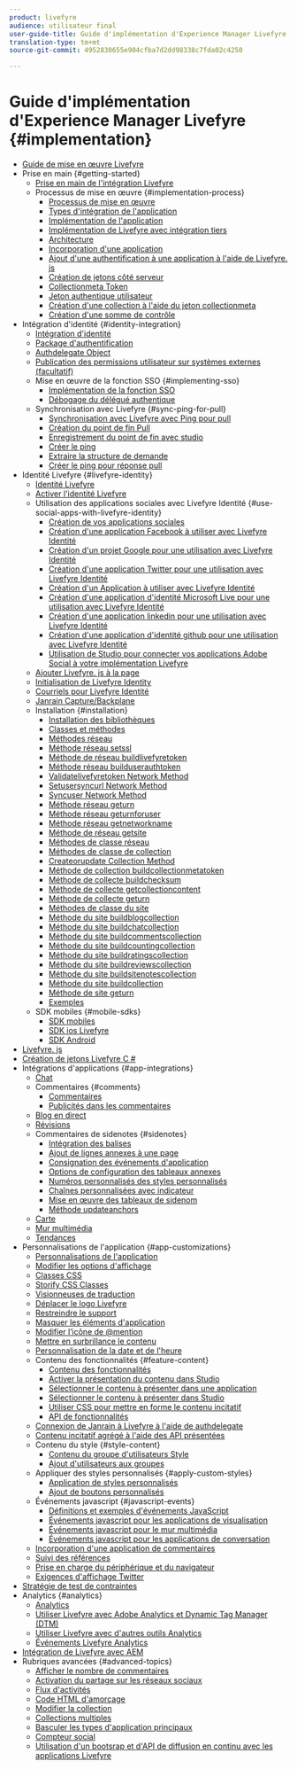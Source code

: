 ```yaml
---
product: livefyre
audience: utilisateur final
user-guide-title: Guide d'implémentation d'Experience Manager Livefyre
translation-type: tm+mt
source-git-commit: 4952830655e904cfba7d2dd98338c7fda02c4250

---
```



# Guide d&#39;implémentation d&#39;Experience Manager Livefyre {#implementation}

+ [Guide de mise en œuvre Livefyre](home.md)
+ Prise en main {#getting-started}
   + [Prise en main de l&#39;intégration Livefyre](c-getting-started/c-getting-started.md)
   + Processus de mise en œuvre {#implementation-process}
      + [Processus de mise en œuvre](c-getting-started/c-implementation-process/c-implementation-process.md)
      + [Types d&#39;intégration de l&#39;application](c-getting-started/c-implementation-process/c-app-integration-types.md)
      + [Implémentation de l&#39;application](c-getting-started/designer-app-implementation.md)
      + [Implémentation de Livefyre avec intégration tiers](c-app-integrations/implement-livefyre-3rd-party.md)
      + [Architecture](c-getting-started/c-implementation-process/c-architecture.md)
      + [Incorporation d&#39;une application](c-getting-started/c-implementation-process/c-using-livefyre.js-to-create-customize-and-use-apps-on-your-site.md)
      + [Ajout d&#39;une authentification à une application à l&#39;aide de Livefyre. js](c-getting-started/c-implementation-process/c-add-authetication-to-an-app-using-livefyre.js.md)
      + [Création de jetons côté serveur](c-getting-started/c-implementation-process/c-build-server-side-tokens.md)
      + [Collectionmeta Token](c-getting-started/c-implementation-process/c-collectionmeta-tokent.md)
      + [Jeton authentique utilisateur](c-getting-started/c-implementation-process/c-user-auth-token.md)
      + [Création d&#39;une collection à l&#39;aide du jeton collectionmeta](t-create-a-collectionmeta-token.md)
      + [Création d&#39;une somme de contrôle](c-creating-a-checksum.md)
+ Intégration d&#39;identité {#identity-integration}
   + [Intégration d&#39;identité](t-about-identity-integration/t-about-identity-integration.md)
   + [Package d&#39;authentification](t-about-identity-integration/c-authorization-package.md)
   + [Authdelegate Object](t-about-identity-integration/c-building-an-auth-delegate.md)
   + [Publication des permissions utilisateur sur systèmes externes (facultatif)](t-about-identity-integration/c-posting-user-permissions-to-external-systems.md)
   + Mise en œuvre de la fonction SSO {#implementing-sso}
      + [Implémentation de la fonction SSO](t-about-identity-integration/c-implementing-sso/c-implementing-sso.md)
      + [Débogage du délégué authentique](t-about-identity-integration/c-implementing-sso/c-debugging-auth.md)
   + Synchronisation avec Livefyre {#sync-ping-for-pull}
      + [Synchronisation avec Livefyre avec Ping pour pull](t-about-identity-integration/t-sync-with-livefyre-using-ping-for-pull/t-sync-with-livefyre-using-ping-for-pull.md)
      + [Création du point de fin Pull](t-about-identity-integration/t-sync-with-livefyre-using-ping-for-pull/t-build-the-pull-endpoint.md)
      + [Enregistrement du point de fin avec studio](t-about-identity-integration/t-sync-with-livefyre-using-ping-for-pull/c-register-the-endpoint-with-studio.md)
      + [Créer le ping](t-about-identity-integration/t-sync-with-livefyre-using-ping-for-pull/t-build-the-ping.md)
      + [Extraire la structure de demande](t-about-identity-integration/t-sync-with-livefyre-using-ping-for-pull/t-pull-request-structure.md)
      + [Créer le ping pour réponse pull](t-about-identity-integration/t-sync-with-livefyre-using-ping-for-pull/c-build-the-ping-for-pull-response.md)
+ Identité Livefyre {#livefyre-identity}
   + [Identité Livefyre](c-livefyre-identity-comp/c-livefyre-identity-comp.md)
   + [Activer l&#39;identité Livefyre](c-livefyre-identity-comp/t-enable-livefyre-identity.md)
   + Utilisation des applications sociales avec Livefyre Identité {#use-social-apps-with-livefyre-identity}
      + [Création de vos applications sociales](c-livefyre-identity-comp/t-create-your-social-apps.md)
      + [Création d&#39;une application Facebook à utiliser avec Livefyre Identité](c-livefyre-identity-comp/t-create-a-facebook-app-for-use-with-livefyre-identity.md)
      + [Création d&#39;un projet Google pour une utilisation avec Livefyre Identité](c-livefyre-identity-comp/t-create-a-google-project-for-use-with-livefyre-identity.md)
      + [Création d&#39;une application Twitter pour une utilisation avec Livefyre Identité](c-livefyre-identity-comp/t-create-a-twitter-app-for-use-with-livefyre-identity.md)
      + [Création d&#39;un Application à utiliser avec Livefyre Identité](c-livefyre-identity-comp/t-create-a-yahoo-app-for-use-with-livefyre-identity.md)
      + [Création d&#39;une application d&#39;identité Microsoft Live pour une utilisation avec Livefyre Identité](c-livefyre-identity-comp/t-create-a-microsoft-live-id-app-for-use-with-livefyre-identity.md)
      + [Création d&#39;une application linkedin pour une utilisation avec Livefyre Identité](c-livefyre-identity-comp/t-create-a-linkedin-app-for-use-with-livefyre-identity.md)
      + [Création d&#39;une application d&#39;identité github pour une utilisation avec Livefyre Identité](c-livefyre-identity-comp/c-create-a-github-identity.md)
      + [Utilisation de Studio pour connecter vos applications Adobe Social à votre implémentation Livefyre](c-livefyre-identity-comp/t-using-studio-to-connect-your-social-apps-to-your-livefyre-implementation.md)
   + [Ajouter Livefyre. js à la page](c-livefyre-identity-comp/t-add-livefyre.js-to-the-page.md)
   + [Initialisation de Livefyre Identity](c-livefyre-identity-comp/t-initialize-livefyre-identity.md)
   + [Courriels pour Livefyre Identité](c-livefyre-identity-comp/c-emails-for-livefyre-identity.md)
   + [Janrain Capture/Backplane](c-livefyre-identity-comp/c-janrain-capture-backplane-comp.md)
   + Installation {#installation}
      + [Installation des bibliothèques](c-installing-libraries/c-installing-libraries.md)
      + [Classes et méthodes](c-installing-libraries/c-methods-livefyre.md)
      + [Méthodes réseau](c-installing-libraries/c-network-methods.md)
      + [Méthode réseau setssl](c-installing-libraries/r-setssl-method.md)
      + [Méthode de réseau buildlivefyretoken](c-installing-libraries/r-buildlivefyretoken-method.md)
      + [Méthode réseau builduserauthtoken](c-installing-libraries/r-builduserauthtoken-method.md)
      + [Validatelivefyretoken Network Method](c-installing-libraries/c-validatelivefyretoken-network-method.md)
      + [Setusersyncurl Network Method](c-installing-libraries/r-setusersyncurl-method.md)
      + [Syncuser Network Method](c-installing-libraries/r-syncuser-method.md)
      + [Méthode réseau geturn](c-installing-libraries/r-geturn-method.md)
      + [Méthode réseau geturnforuser](c-installing-libraries/r-geturnforuser-method.md)
      + [Méthode réseau getnetworkname](c-installing-libraries/r-getnetworkname-method.md)
      + [Méthode de réseau getsite](c-installing-libraries/r-getsite-method.md)
      + [Méthodes de classe réseau](c-installing-libraries/c-network-class-methods.md)
      + [Méthodes de classe de collection](c-installing-libraries/c-collection-methods.md)
      + [Createorupdate Collection Method](c-installing-libraries/r-createorupdate-collection-method.md)
      + [Méthode de collection buildcollectionmetatoken](c-installing-libraries/r-buildcollectionmetatoken-collection-method.md)
      + [Méthode de collecte buildchecksum](c-installing-libraries/r-buildchecksum-collection-method.md)
      + [Méthode de collecte getcollectioncontent](c-installing-libraries/t-getcollectioncontent-collection-method.md)
      + [Méthode de collecte geturn](c-installing-libraries/r-geturn-collection-method.md)
      + [Méthodes de classe du site](c-installing-libraries/c-site-methods.md)
      + [Méthode du site buildblogcollection](c-installing-libraries/r-buildblogcollection-site-method.md)
      + [Méthode du site buildchatcollection](c-installing-libraries/r-buildchatcollection-site-method.md)
      + [Méthode du site buildcommentscollection](c-installing-libraries/r-buildcommentscollection-site-method.md)
      + [Méthode du site buildcountingcollection](c-installing-libraries/r-buildcountingcollection-site-method.md)
      + [Méthode du site buildratingscollection](c-installing-libraries/r-buildratingscollection-site-method.md)
      + [Méthode du site buildreviewscollection](c-installing-libraries/r-buildreviewscollection-site-method.md)
      + [Méthode du site buildsitenotescollection](c-installing-libraries/r-buildsitenotescollection-site-method.md)
      + [Méthode du site buildcollection](c-installing-libraries/r-buildcollection-site-method.md)
      + [Méthode de site geturn](c-installing-libraries/r-geturn-site-method.md)
      + [Exemples](c-installing-libraries/c-libraries-examples.md)
   + SDK mobiles {#mobile-sdks}
      + [SDK mobiles](c-mobile-sdks/c-mobile-sdks.md)
      + [SDK ios Livefyre](c-mobile-sdks/c-livefyre-ios-sdk.md)
      + [SDK Android](c-mobile-sdks/c-android-sdk.md)
+ [Livefyre. js](c-livefyre.js.md)
+ [Création de jetons Livefyre C #](c-creating-livefyre-tokens-c-.md)
+ Intégrations d&#39;applications {#app-integrations}
   + [Chat](c-app-integrations/c-app-integratios-chat.md)
   + Commentaires {#comments}
      + [Commentaires](c-app-integrations/c-comments-integration/c-comments-integration.md)
      + [Publicités dans les commentaires](c-app-integrations/c-comments-integration/c-ads-in-comments-integration.md)
   + [Blog en direct](c-app-integrations/c-live-blog-integration.md)
   + [Révisions](c-app-integrations/c-reviews-integration.md)
   + Commentaires de sidenotes {#sidenotes}
      + [Intégration des balises](c-app-integrations/c-sidenotes-integration/r-sidenotes-integration.md)
      + [Ajout de lignes annexes à une page](c-app-integrations/c-sidenotes-integration/r-adding-sidenotes-to-a-page.md)
      + [Consignation des événements d&#39;application](c-app-integrations/c-sidenotes-integration/r-app-events.md)
      + [Options de configuration des tableaux annexes](c-app-integrations/c-sidenotes-integration/r-configuration-options.md)
      + [Numéros personnalisés des styles personnalisés](c-app-integrations/c-sidenotes-integration/r-custom-styles.md)
      + [Chaînes personnalisées avec indicateur](c-app-integrations/c-sidenotes-integration/r-custom-strings.md)
      + [Mise en œuvre des tableaux de sidenom](c-app-integrations/c-sidenotes-integration/r-sidenotes-implementation.md)
      + [Méthode updateanchors](c-app-integrations/c-sidenotes-integration/update-anchors-method.md)
   + [Carte](c-app-integrations/c-map-integration.md)
   + [Mur multimédia](c-app-integrations/c-media-wall-integration.md)
   + [Tendances](c-app-integrations/c-trending-integration.md)
+ Personnalisations de l&#39;application {#app-customizations}
   + [Personnalisations de l&#39;application](c-app-customizations/c-app-customizations.md)
   + [Modifier les options d&#39;affichage](c-app-customizations/c-change-display-options.md)
   + [Classes CSS](c-app-customizations/c-css-classes.md)
   + [Storify CSS Classes](c-app-customizations/c-storify-css-classes.md)
   + [Visionneuses de traduction](c-app-customizations/c-translation-sets.md)
   + [Déplacer le logo Livefyre](c-app-customizations/c-move-the-livefyre-logo.md)
   + [Restreindre le support](c-app-customizations/c-restrict-media.md)
   + [Masquer les éléments d&#39;application](c-app-customizations/c-hide-app-elements.md)
   + [Modifier l’icône de @mention](c-app-customizations/c-change-mention-icon.md)
   + [Mettre en surbrillance le contenu](c-app-customizations/c-highlight-content.md)
   + [Personnalisation de la date et de l&#39;heure](c-app-customizations/c-date-time-stamp.md)
   + Contenu des fonctionnalités {#feature-content}
      + [Contenu des fonctionnalités](c-app-customizations/t-feature-content.md)
      + [Activer la présentation du contenu dans Studio](c-app-customizations/t-enable-featuring-content-in-studio.md)
      + [Sélectionner le contenu à présenter dans une application](c-app-customizations/t-select-content-to-feature.md)
      + [Sélectionner le contenu à présenter dans Studio](c-app-customizations/t-select-content-to-feature-from-studio.md)
      + [Utiliser CSS pour mettre en forme le contenu incitatif](c-app-customizations/c-use-css-to-style-featured-content.md)
      + [API de fonctionnalités](c-app-customizations/c-feature-apis.md)
   + [Connexion de Janrain à Livefyre à l&#39;aide de authdelegate](c-app-customizations/c-connecting-janrain-to-livefyre-using-authdelegate.md)
   + [Contenu incitatif agrégé à l&#39;aide des API présentées](c-app-customizations/c-aggregated-featured-content-using-the-featured-apis.md)
   + Contenu du style {#style-content}
      + [Contenu du groupe d&#39;utilisateurs Style](c-app-customizations/c-style-user-group-content.md)
      + [Ajout d&#39;utilisateurs aux groupes](c-app-customizations/c-adding-users-to-groups.md)
   + Appliquer des styles personnalisés {#apply-custom-styles}
      + [Application de styles personnalisés](c-app-customizations/c-applying-custom-styles-.md)
      + [Ajout de boutons personnalisés](c-app-customizations/t-add-custom-buttons.md)
   + Événements javascript {#javascript-events}
      + [Définitions et exemples d&#39;événements JavaScript](c-app-customizations/c-javascript-events.md)
      + [Événements javascript pour les applications de visualisation](c-app-customizations/c-javascript-events-for-visualization-apps.md)
      + [Événements javascript pour le mur multimédia](c-app-customizations/c-javascript-events-media-wall.md)
      + [Événements javascript pour les applications de conversation](c-app-customizations/c-javascript-events-for-conversation-apps.md)
   + [Incorporation d&#39;une application de commentaires](c-app-customizations/c-embed-a-comments-app.md)
   + [Suivi des références](c-app-customizations/c-referral-tracking.md)
   + [Prise en charge du périphérique et du navigateur](c-app-customizations/c-device-and-browser-support.md)
   + [Exigences d&#39;affichage Twitter](c-app-customizations/c-twitter-display-requirements.md)
+ [Stratégie de test de contraintes](c-stress-test-policy.md)
+ Analytics {#analytics}
   + [Analytics](livefyre-analytics/livefyre-analytics.md)
   + [Utiliser Livefyre avec Adobe Analytics et Dynamic Tag Manager (DTM)](livefyre-analytics/c-use-livefyre-with-adobe-analytics.md)
   + [Utiliser Livefyre avec d&#39;autres outils Analytics](livefyre-analytics/c-livefyre-analytics.md)
   + [Événements Livefyre Analytics](livefyre-analytics/c-livefyre-analytics-events.md)
+ [Intégration de Livefyre avec AEM](c-livefyre-aem-integration.md)
+ Rubriques avancées {#advanced-topics}
   + [Afficher le nombre de commentaires](c-advanced-topics/t-display-comment-count.md)
   + [Activation du partage sur les réseaux sociaux](c-advanced-topics/c-enabling-social-sharing.md)
   + [Flux d&#39;activités](c-advanced-topics/c-activity-stream.md)
   + [Code HTML d&#39;amorçage](c-advanced-topics/c-bootstrap-html.md)
   + [Modifier la collection](c-advanced-topics/c-change-collection.md)
   + [Collections multiples](c-advanced-topics/c-multiple-collections.md)
   + [Basculer les types d&#39;application principaux](c-advanced-topics/c-switch-core-app-types.md)
   + [Compteur social](c-advanced-topics/c-social-counter.md)
   + [Utilisation d&#39;un bootsrap et d&#39;API de diffusion en continu avec les applications Livefyre](c-advanced-topics/bootstrap-stream-api.md)
